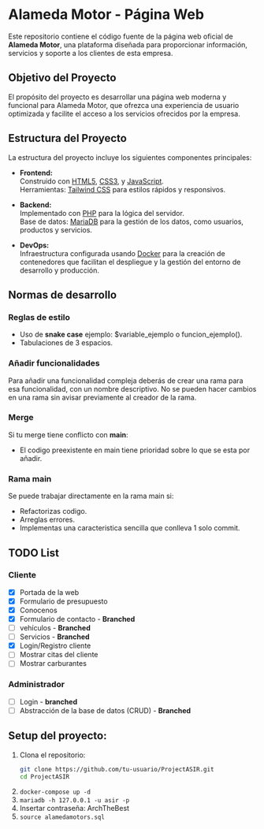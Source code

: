 # Alameda Motor - Página Web

Este repositorio contiene el código fuente de la página web oficial de **Alameda Motor**, una plataforma diseñada para proporcionar información, servicios y soporte a los clientes de esta empresa.

## Objetivo del Proyecto
El propósito del proyecto es desarrollar una página web moderna y funcional para Alameda Motor, que ofrezca una experiencia de usuario optimizada y facilite el acceso a los servicios ofrecidos por la empresa.

## Estructura del Proyecto
La estructura del proyecto incluye los siguientes componentes principales:

- **Frontend:**  
  Construido con [HTML5](https://developer.mozilla.org/es/docs/Web/HTML), [CSS3](https://developer.mozilla.org/es/docs/Web/CSS), y [JavaScript](https://developer.mozilla.org/es/docs/Web/JavaScript).  
  Herramientas: [Tailwind CSS](https://tailwindcss.com/) para estilos rápidos y responsivos.

- **Backend:**  
  Implementado con [PHP](https://www.php.net/) para la lógica del servidor.  
  Base de datos: [MariaDB](https://mariadb.org/) para la gestión de los datos, como usuarios, productos y servicios.

- **DevOps:**  
  Infraestructura configurada usando [Docker](https://www.docker.com/) para la creación de contenedores que facilitan el despliegue y la gestión del entorno de desarrollo y producción.

## Normas de desarrollo

### Reglas de estilo
+ Uso de **snake case** ejemplo: $variable\_ejemplo o funcion\_ejemplo().
+ Tabulaciones de 3 espacios.

### Añadir funcionalidades
Para añadir una funcionalidad compleja deberás de crear una rama para esa funcionalidad, con un nombre descriptivo.
No se pueden hacer cambios en una rama sin avisar previamente al creador de la rama.

### Merge
Si tu merge tiene conflicto con **main**:
+ El codigo preexistente en main tiene prioridad sobre lo que se esta por añadir.

### Rama main
Se puede trabajar directamente en la rama main si:
+ Refactorizas codigo.
+ Arreglas errores.
+ Implementas una caracteristica sencilla que conlleva 1 solo commit.

## TODO List

### Cliente
- [x] Portada de la web
- [x] Formulario de presupuesto
- [x] Conocenos
- [x] Formulario de contacto - **Branched**
- [ ] vehículos - **Branched**
- [ ] Servicios - **Branched**
- [x] Login/Registro cliente
- [ ] Mostrar citas del cliente
- [ ] Mostrar carburantes   

### Administrador
- [ ] Login - **branched**
- [ ] Abstracción de la base de datos (CRUD) - **Branched**

## Setup del proyecto:
1. Clona el repositorio:
    ```bash
    git clone https://github.com/tu-usuario/ProjectASIR.git
    cd ProjectASIR
    ```
2. `docker-compose up -d`
3. `mariadb -h 127.0.0.1 -u asir -p`
4. Insertar contraseña: ArchTheBest
5. `source alamedamotors.sql`

